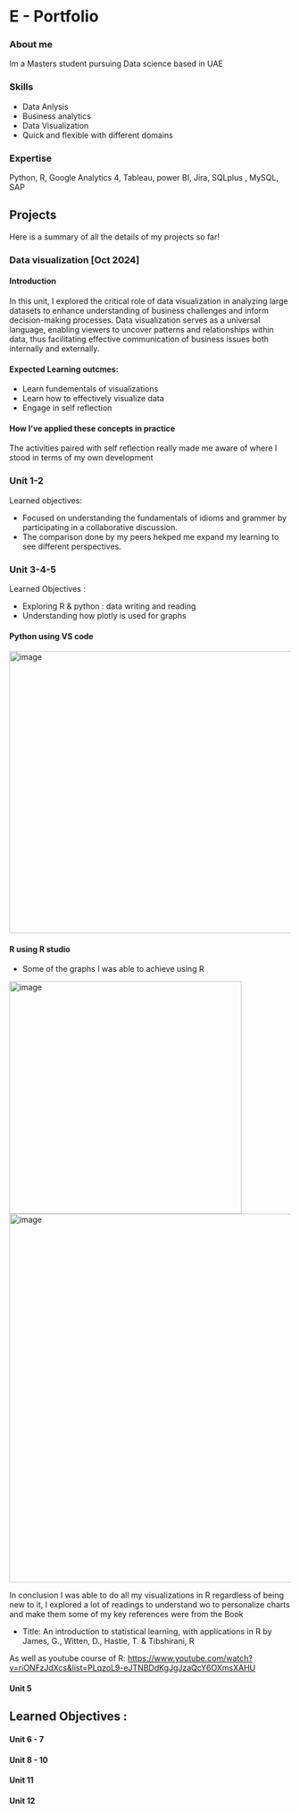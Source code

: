 # E - Portfolio
### About me 
Im a Masters student pursuing Data science based in UAE 


### Skills 
- Data Anlysis
- Business analytics
- Data Visualization
- Quick and flexible with different domains

### Expertise 
Python, R, Google Analytics 4, Tableau, power BI, Jira, SQLplus , MySQL, SAP 

## Projects 
Here is a summary of all the details of my projects so far!

### Data visualization [Oct 2024]
#### Introduction 
In this unit, I explored the critical role of data visualization in analyzing large datasets to enhance understanding of business challenges and inform decision-making processes. Data visualization serves as a universal language, enabling viewers to uncover patterns and relationships within data, thus facilitating effective communication of business issues both internally and externally.

#### Expected Learning outcmes: 
- Learn fundementals of visualizations
- Learn how to effectively visualize data
- Engage in self reflection

 #### How I’ve applied these concepts in practice

The activities paired with self reflection really made me aware of where I stood in terms of my own development 

### Unit 1-2 
Learned objectives:
- Focused on understanding the fundamentals of idioms and grammer by participating in a collaborative discussion. 
- The comparison done by my peers hekped me expand my learning to see different perspectives.

### Unit 3-4-5 
Learned Objectives : 
- Exploring R & python : data writing and reading
- Understanding how plotly is used for graphs

#### Python using VS code 

<img width="505" alt="image" src="https://github.com/user-attachments/assets/09674afe-ee07-4014-8cd2-d94dee01f54a">

#### R using R studio 

- Some of the graphs I was able to achieve using R
  
<img width="416" alt="image" src="https://github.com/user-attachments/assets/f50f3a60-3cdf-4934-9770-8feeeb1cdc21"> 
<img width="660" alt="image" src="https://github.com/user-attachments/assets/c5c8b91c-7efe-4a88-bda0-383db35dd140">

In conclusion I was able to do all my visualizations in R regardless of being new to it, I explored a lot of readings to understand wo to personalize charts and make them some of my key references were from the Book 
- Title: An introduction to statistical learning, with applications in R by James, G., Witten, D., Hastie, T. & Tibshirani, R

As well as youtube course of R: 
https://www.youtube.com/watch?v=riONFzJdXcs&list=PLqzoL9-eJTNBDdKgJgJzaQcY6OXmsXAHU

#### Unit 5 
Learned Objectives : 
- 

#### Unit 6 - 7 

#### Unit 8 - 10

#### Unit 11

#### Unit 12






